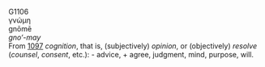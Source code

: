 G1106  
γνώμη  
gnōmē  
*gno‘-may*  
From [1097](g1097) *cognition*, that is, (subjectively) *opinion*, or
(objectively) *resolve* (*counsel*, *consent*, etc.): - advice, + agree,
judgment, mind, purpose, will.  
